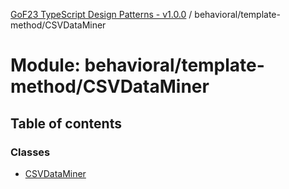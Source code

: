 [GoF23 TypeScript Design Patterns - v1.0.0](../README.md) / behavioral/template-method/CSVDataMiner

# Module: behavioral/template-method/CSVDataMiner

## Table of contents

### Classes

- [CSVDataMiner](../classes/behavioral_template_method_CSVDataMiner.CSVDataMiner.md)
